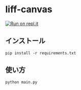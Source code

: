 # liff-canvas

[![Run on repl.it](https://repl.it/badge/github/HRTK92/liff-canvas)](https://repl.it/github/HRTK92/liff-canvas}&ref=button)

## インストール
```pip install -r requirements.txt```

## 使い方
```python main.py```